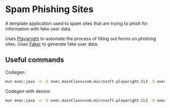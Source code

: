 # Spam Phishing Sites

A template application used to spam sites that are trying to phish for information with fake user data.

Uses [Playwright](https://playwright.dev/) to automate the process of filling out forms on phishing sites.
Uses [Faker](https://github.com/DiUS/java-faker) to generate fake user data.

## Useful commands

Codegen:

```bash
mvn exec:java -e -D exec.mainClass=com.microsoft.playwright.CLI -D exec.args="codegen"
```

Codegen with device:

```bash
mvn exec:java -e -D exec.mainClass=com.microsoft.playwright.CLI -D exec.args='codegen --device="iPhone 13" playwright.dev'
```
